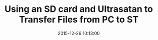 ---
layout: post
title: Using an SD card and Ultrasatan to Transfer Files from PC to ST
date: '2015-12-26 10:13:00'
categories: transferring_files_from_pc_to_st
---